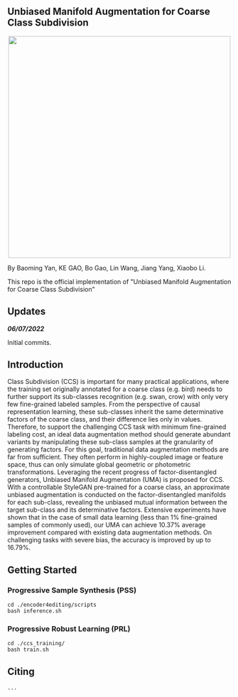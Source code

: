 ## Unbiased Manifold Augmentation for Coarse Class Subdivision

<center><img src="http://mvap-public-data.oss-cn-zhangjiakou.aliyuncs.com/Fig1.jpg" width = "500"/></center>

By Baoming Yan, KE GAO, Bo Gao, Lin Wang, Jiang Yang, Xiaobo Li.

This repo is the official implementation of "Unbiased Manifold Augmentation for Coarse Class Subdivision"

## Updates

***06/07/2022***

Initial commits.

## Introduction

Class Subdivision (CCS) is important for many practical applications, where the training set originally annotated for a coarse class (e.g. bird) needs to further support its sub-classes recognition (e.g. swan, crow) with only very few fine-grained labeled samples. From the perspective of causal representation learning, these sub-classes inherit the same determinative factors of the coarse class, and their difference lies only in values. Therefore, to support the challenging CCS task with minimum fine-grained labeling cost, an ideal data augmentation method should generate abundant variants by manipulating these sub-class samples at the granularity of generating factors. For this goal, traditional data augmentation methods are far from sufficient. They often perform in highly-coupled image or feature space, thus can only simulate global geometric or photometric transformations. Leveraging the recent progress of factor-disentangled generators, Unbiased Manifold Augmentation (UMA) is proposed for CCS. With a controllable StyleGAN pre-trained for a coarse class, an approximate unbiased augmentation is conducted on the factor-disentangled manifolds for each sub-class, revealing the unbiased mutual information between the target sub-class and its determinative factors. Extensive experiments have shown that in the case of small data learning (less than 1\% fine-grained samples of commonly used), our UMA can achieve 10.37\% average improvement compared with existing data augmentation methods. On challenging tasks with severe bias, the accuracy is improved by up to 16.79%.

## Getting Started

### Progressive Sample Synthesis (PSS)

```
cd ./encoder4editing/scripts
bash inference.sh
```

### Progressive Robust Learning (PRL)

```
cd ./ccs_training/
bash train.sh
```

## Citing

```
...
```
